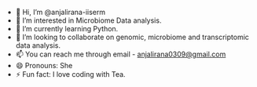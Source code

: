 - 👋 Hi, I’m @anjalirana-iiserm
- 👀 I’m interested in Microbiome Data analysis.
- 🌱 I’m currently learning Python.
- 💞️ I’m looking to collaborate on genomic, microbiome and transcriptomic data analysis.
- 📫 You can reach me through email - anjalirana0309@gmail.com
- 😄 Pronouns: She
- ⚡ Fun fact: I love coding with Tea.

<!---
anjalirana-iiserm/anjalirana-iiserm is a ✨ special ✨ repository because its `README.md` (this file) appears on your GitHub profile.
You can click the Preview link to take a look at your changes.
--->
